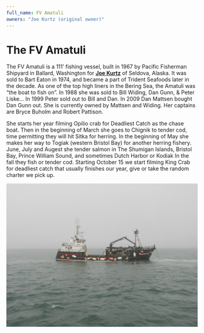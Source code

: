 ```yaml
---
full_name: FV Amatuli
owners: "Joe Kurtz (original owner)"
---
```

# The FV Amatuli

The FV Amatuli is a 111’ fishing vessel, built in 1967 by Pacific Fisherman Shipyard in Ballard, Washington for [**Joe Kurtz**](../_people/Kurtz_Joseph_R.md) of Seldova, Alaska. It was sold to Bart Eaton in 1974, and became a part of Trident Seafoods later in the decade. As one of the top high liners in the Bering Sea, the Amatuli was “the boat to fish on”. In 1988 she was sold to Bill Widing, Dan Gunn, & Peter Liske… In 1999 Peter sold out to Bill and Dan. In 2009 Dan Mattsen bought Dan Gunn out. She is currently owned by Mattsen and Widing. Her captains are Bryce Buholm and Robert Pattison.

She starts her year filming Opilio crab for Deadliest Catch as the chase boat. Then in the beginning of March she goes to Chignik to tender cod, time permitting they will hit Sitka for herring. In the beginning of May she makes her way to Togiak (western Bristol Bay) for another herring fishery. June, July and Augest she tender salmon in The Shumigan Islands, Bristol Bay, Prince William Sound, and sometimes Dutch Harbor or Kodiak In the fall they fish or tender cod. Starting October 15 we start filming King Crab for deadliest catch that usually finishes our year, give or take the random charter we pick up.

![](../assets/images/Joseph%20Arthur%20Kurtz/media/image1.jpeg)
